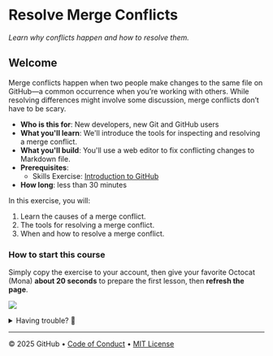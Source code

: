 # Resolve Merge Conflicts

_Learn why conflicts happen and how to resolve them._

## Welcome

Merge conflicts happen when two people make changes to the same file on GitHub—a common occurrence when you’re working with others. While resolving differences might involve some discussion, merge conflicts don’t have to be scary.

- **Who is this for**: New developers, new Git and GitHub users
- **What you'll learn**: We'll introduce the tools for inspecting and resolving a merge conflict.
- **What you'll build**: You'll use a web editor to fix conflicting changes to Markdown file.
- **Prerequisites**:
  - Skills Exercise: [Introduction to GitHub](https://github.com/skills-dev/introduction-to-github)
- **How long**: less than 30 minutes

In this exercise, you will:

1. Learn the causes of a merge conflict.
2. The tools for resolving a merge conflict.
3. When and how to resolve a merge conflict.

### How to start this course

Simply copy the exercise to your account, then give your favorite Octocat (Mona) **about 20 seconds** to prepare the first lesson, then **refresh the page**.

[![](https://img.shields.io/badge/Copy%20Exercise-%E2%86%92-1f883d?style=for-the-badge&logo=github&labelColor=197935)](https://github.com/new?template_owner=skills-dev&template_name=resolve-merge-conflicts&owner=%40me&name=skills-resolve-merge-conflicts&description=Exercise:+Resolve+Merge+Conflicts&visibility=public)

<details>
<summary>Having trouble? 🤷</summary><br/>

When copying the exercise, we recommend the following settings:

- For owner, choose your personal account or an organization to host the repository.

- We recommend creating a public repository, since private repositories will use Actions minutes.

If the exercise isn't ready in 20 seconds, please check the [Actions](../../actions) tab.

- Check to see if a job is running. Sometimes it simply takes a bit longer.

- If the page shows a failed job, please submit an issue. Nice, you found a bug! 🐛

</details>

---

&copy; 2025 GitHub &bull; [Code of Conduct](https://www.contributor-covenant.org/version/2/1/code_of_conduct/code_of_conduct.md) &bull; [MIT License](https://gh.io/mit)
